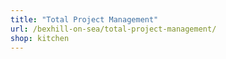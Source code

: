 ```yaml
---
title: "Total Project Management"
url: /bexhill-on-sea/total-project-management/
shop: kitchen
---
```

